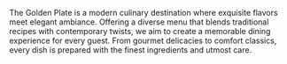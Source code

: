The Golden Plate is a modern culinary destination where exquisite flavors meet elegant ambiance. Offering a diverse menu that blends traditional recipes with contemporary twists, we aim to create a memorable dining experience for every guest. From gourmet delicacies to comfort classics, every dish is prepared with the finest ingredients and utmost care.
